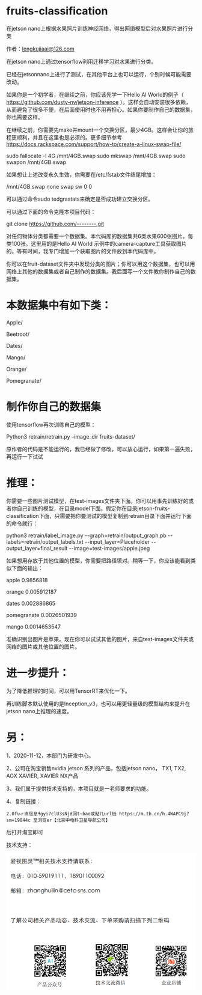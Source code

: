 # fruits-classification
在jetson nano上根据水果照片训练神经网络，得出网络模型后对水果照片进行分类

作者：lengkujiaai@126.com

在jetson nano上通过tensorflow利用迁移学习对水果进行分类。

已经在jetsonnano上进行了测试，在其他平台上也可以运行，个别时候可能需要改动。

如果你是一个初学者，在继续之前，你应该先学一下Hello AI World的例子（ https://github.com/dusty-nv/jetson-inference ）。这样会自动安装很多依赖，从而避免了很多不便，在后面使用时也不用再担心。如果你要制作自己的数据集，你也需要这样。

在继续之前，你需要先make并mount一个交换分区，最少4GB。这样会让你的旅程更顺利，并且在这里也是必须的。更多细节参考 https://docs.rackspace.com/support/how-to/create-a-linux-swap-file/


sudo fallocate -l 4G /mnt/4GB.swap
sudo mkswap /mnt/4GB.swap
sudo swapon /mnt/4GB.swap


如果想让上述改变永久生效，你需要在/etc/fstab文件结尾增加：

/mnt/4GB.swap none swap sw 0 0

可以通过命令sudo tedgrastats来确定是否成功建立交换分区。


可以通过下面的命令克隆本项目代码：

git clone https://github.com/--------.git

对任何物体分类都需要一个数据集。本代码库的数据集共6类水果600张图片，每类100张。这里用的是Hello AI World 示例中的camera-capture工具获取图片的。等有时间，我专门增加一个获取图片的文件放到本代码库中。

你可以在fruit-dataset文件夹中发现分类的图片；你可以用这个数据集，也可以用网络上其他的数据集或者自己制作的数据集。我后面写一个文件教你制作自己的数据集。

# 本数据集中有如下类：
Apple/

Beetroot/

Dates/

Mango/

Orange/

Pomegranate/

# 制作你自己的数据集

使用tensorflow再次训练自己的模型：

Python3 retrain/retrain.py –image_dir fruits-dataset/

原作者的代码是不能运行的，我已经做了修改，可以放心运行，如果第一遍失败，再运行一下试试

# 推理：
你需要一些图片测试模型，在test-images文件夹下面。你可以用事先训练好的或者你自己训练的模型，在目录model下面。假定你在目录jetson-fruits-classification下面，只需要把你要测试的模型复制到retrain目录下面并运行下面的命令就行：

python3 retrain/label_image.py --graph=retrain/output_graph.pb --labels=retrain/output_labels.txt --input_layer=Placeholder --output_layer=final_result --image=test-images/apple.jpeg

如果想用存放于其他位置的模型，你需要把路径填对。稍等一下，你应该能看到类似下面的输出：

apple 0.9856818

orange 0.005912187

dates 0.002886865

pomegranate 0.0026501939

mango 0.0014653547

准确识别出图片是苹果。现在你可以试试其他的图片，来自test-images文件夹或网络的图片或其他位置的图片。

# 进一步提升：
为了降低推理的时间，可以用TensorRT来优化一下。

再训练脚本默认使用的是Inception_v3，也可以用更轻量级的模型结构来提升在jetson nano上推理的速度。


# 另：

1、2020-11-12，本部门为研发中心。

2、公司在淘宝销售nvidia jetson 系列的产品，包括jetson nano，     TX1,     TX2,    AGX XAVIER,        XAVIER NX产品

3、我们属于提供技术支持的，本项目就是一老师要求的功能。

4、复制链接：   

    2.0fυィ直信息₰gyi7clU3sNj₤回t~bao或點几url链 https://m.tb.cn/h.4WAPC9j?sm=19844c 至浏览er【北京中电科卫星导航公司】
    
后打开淘宝即可

技术支持：

![image](https://github.com/lengkujiaai/wearing_mask_or_not_jetsonNano/blob/main/images/%E5%85%AC%E5%8F%B8%E4%BA%A7%E5%93%81.png)
